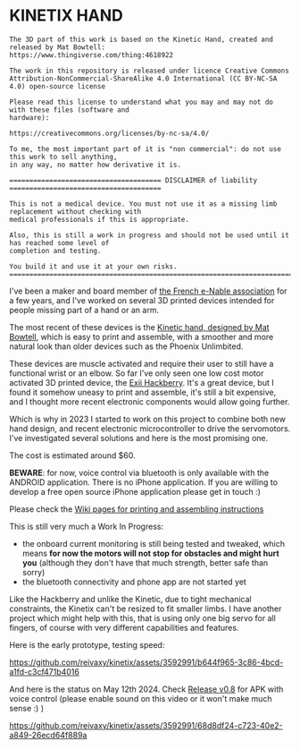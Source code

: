 # KINETIX HAND

```
The 3D part of this work is based on the Kinetic Hand, created and released by Mat Bowtell:
https://www.thingiverse.com/thing:4618922 

The work in this repository is released under licence Creative Commons 
Attribution-NonCommercial-ShareAlike 4.0 International (CC BY-NC-SA 4.0) open-source license

Please read this license to understand what you may and may not do with these files (software and 
hardware):

https://creativecommons.org/licenses/by-nc-sa/4.0/

To me, the most important part of it is "non commercial": do not use this work to sell anything, 
in any way, no matter how derivative it is.

====================================== DISCLAIMER of liability ====================================== 
 
This is not a medical device. You must not use it as a missing limb replacement without checking with
medical professionals if this is appropriate.

Also, this is still a work in progress and should not be used until it has reached some level of 
completion and testing.

You build it and use it at your own risks.  
=====================================================================================================
```

I've been a maker and board member of [the French e-Nable association](https://e-nable.fr/fr/) for a few years, and I've 
worked on several 3D printed devices intended for people missing part of a hand or an arm.

The most recent of these devices is the [Kinetic hand, designed by Mat Bowtell](https://www.thingiverse.com/thing:4618922), which is easy to print and assemble, with 
a smoother and more natural look than older devices such as the Phoenix Unlimbited.

These devices are muscle activated and require their user to still have a functional wrist or an elbow.
So far I've only seen one low cost motor activated 3D printed device, the [Exii Hackberry](https://www.exiii-hackberry.com/). 
It's a great device, but I found it somehow uneasy to print and assemble, it's still a bit expensive, and I thought
more recent electronic components would allow going further.

Which is why in 2023 I started to work on this project to combine both new hand design, and recent 
electronic microcontroller to drive the servomotors. I've investigated several solutions and here is the most promising one.

The cost is estimated around $60.

**BEWARE**: for now, voice control via bluetooth is only available with the ANDROID application. 
There is no iPhone application. If you are willing to develop a free open source iPhone application please get in touch :) 


Please check the [Wiki pages for printing and assembling instructions](https://github.com/reivaxy/kinetix/wiki)

This is still very much a Work In Progress:
- the onboard current monitoring is still being tested and tweaked, which means **for now the motors will not stop for obstacles and might 
  hurt you** (although they don't have that much strength, better safe than sorry)
- the bluetooth connectivity and phone app are not started yet

                                                      
Like the Hackberry and unlike the Kinetic, due to tight mechanical constraints, the Kinetix can't be resized to fit smaller limbs.
I have another project which might help with this, that is using only one big servo for all fingers, of course with
very different capabilities and features.

Here is the early prototype, testing speed:

https://github.com/reivaxy/kinetix/assets/3592991/b644f965-3c86-4bcd-a1fd-c3cf471b4016

And here is the status on May 12th 2024. Check [Release v0.8](https://github.com/reivaxy/kinetix/releases/tag/v0.8) for APK with voice control (please enable sound on this video or it won't make much sense :) )

https://github.com/reivaxy/kinetix/assets/3592991/68d8df24-c723-40e2-a849-26ecd64f889a
                                                                                                            
